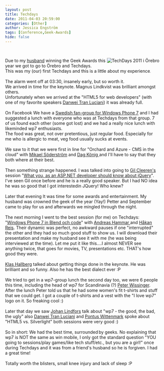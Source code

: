 ```yaml
---
layout: post
title: Techdays
date: 2011-04-03 20:59:00
categories: [Other]
author: Jessica Engström
tags: [Conference,Geek-Awards]
hide: false
---
```

<p>&nbsp;</p> <p><img style="float: right" border="0" alt="TechDays 2011 i &Ouml;rebro" src="http://www.techdays.se/img/banners/techdays11-300x250.png"></p> <p style="text-align: left">Due to my <a href="http://www.apeoholic.se/" target="_blank">husband</a> winning the Geek Awards this year we got to go to Örebro and Techdays.<br>This was my (our) first Techdays and this is a little about my experience<span lang="EN-US" style="font-size: 7.5pt; font-family: 'Verdana','sans-serif'; color: black; mso-fareast-font-family: 'Times New Roman'; mso-ansi-language: en-us; mso-fareast-language: sv; mso-bidi-language: ar-sa; mso-bidi-font-family: 'Times New Roman'">.<br></span><br>The alarm went off at 03:30, insanely early, but so worth it.<br>We arrived in time for the keynote. Magnus Lindkvist was brilliant amongst others.<br>Unfortunately when we arrived at the "HTML5 for web developers" (with one of my favorite speakers <a href="http://blogs.technet.com/b/danwei/" target="_blank">Danwei Tran Luciani</a>) it was already full.<br><br>On Facebook We have a <a href="http://www.facebook.com/#!/home.php?sk=group_150062545043017&amp;ap=1" target="_blank">Swedish fan-group for Windows Phone 7</a> and I had suggested a lunch with everyone who was at Techdays from that group. 7 of us found each other (some got lost) and we had a really nice lunch with <span title="Klicka om du vill visa alternativa &ouml;vers&auml;ttningar" class="hps">likeminded wp7 <span title="Klicka om du vill visa alternativa &ouml;vers&auml;ttningar" class="hps">enthusiasts.</span></span><br>The food was great, not over <span title="Klicka om du vill visa alternativa &ouml;vers&auml;ttningar" class="hps">pretentious, just regular food. Especially for me who is allergic to meat, veg food usually sucks at events.<br></span><br>We saw to it that we were first in line for "Orchard and Azure - CMS in the cloud" with <a href="http://weblogs.asp.net/mikaelsoderstrom/" target="_blank">Mikael Söderström</a> and <a href="http://buzzfrog.blogs.com/" target="_blank">Dag König </a>and I'll have to say that they both where at their best.<br><br>Then something strange happened. I was talked into going to <a href="http://www.snowball.be/" target="_blank">Gil Cleeren's </a>session "<a href="http://www.snowball.be/2011/03/29/Slides+And+Demos+From+My+JQuery+Talk+At+TechDays+Sweden.aspx" target="_blank">What you, as an ASP.NET developer should know about jQuery</a>". I've seen Gil once before and he is a really good speaker. But I had NO idea he was so good that I got interestedin JQuery! Who knew?<br><br>Later that evening It was time for some awards and entertainment. My husband was crowned the geek of the year (Yay!) Petter and September came to play for us and afterwards we mingled through the night.<br><br>The next morning I went to the best session (for me) on Techdays: "<a href="http://blog.jayway.com/2011/03/31/designperformance-wp7-in-blend-and-code/" target="_blank">Windows Phone 7 in Blend och code</a>" with <a href="http://blog.jayway.com/author/andreashammar/" target="_blank">Andreas Hammar </a>and <a href="http://blog.jayway.com/author/hakanreis/" target="_blank">Håkan Reis</a>. Their dynamic was perfect, no awkward pauses if one "interrupted" the other and they had so much good stuff to show us. I will download their presentation and make my husband see it with me (he was being interviewed at the time). Let me put it like this....I almost NEVER see anything twice, that goes for movies, TV, presentations etc. THAT's how good they were.<br><br><a href="http://www.klashallberg.se/" target="_blank">Klas Hallberg</a> talked about getting things done in the keynote. He was brilliant and so funny. Also he has the best dialect ever :P<br><br>We tried to get in a wp7-group lunch the second day too, we were 6 people this time, including the head of wp7 for Scandinavia (?) <a href="http://wissinger.wordpress.com/" target="_blank">Peter Wissinger</a>. After the lunch Peter told us that he had some women's fit t-shirts and stuff that we could get. I got a couple of t-shirts and a vest with the "I love wp7" logo on it. So freaking cool :)<br><br>Later that day we saw <a href="http://programmeramera.se/" target="_blank">Johan Lindfors</a> talk about "wp7 - the good, the bad, the ugly" also <a href="http://blogs.technet.com/b/danwei/" target="_blank">Danwei Tran Luciani</a> and <a href="http://www.pontus-wittenmark.com/" target="_blank">Pontus Wittenmark</a> spoke about "HTML5 vs. Silverlight" both sessions were very good :)<br><br>So in short: We had the best time, surrounded<span lang="EN-US" style="font-size: 7.5pt; font-family: 'Verdana','sans-serif'; color: black; mso-fareast-font-family: 'Times New Roman'; mso-ansi-language: en-us; mso-fareast-language: sv; mso-bidi-language: ar-sa; mso-bidi-font-family: 'Times New Roman'">&nbsp;</span>by geeks. No explaining that wp7 is NOT the same as win mobile, I only got the standard question "YOU going to sessions/play games/like tech stuff/etc., but you are a girl!" once during Techdays and it was from a friend's husband so he is forgiven. I had a great time!<br><br>Totally worth the blisters, small knee injury and lack of sleep :P</p>
